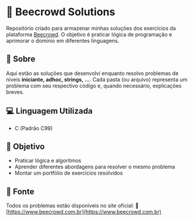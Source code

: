 # 🐝 Beecrowd Solutions

Repositório criado para armazenar minhas soluções dos exercícios da plataforma [Beecrowd](https://www.beecrowd.com.br/).
O objetivo é praticar lógica de programação e aprimorar o domínio em diferentes linguagens.

## 🧠 Sobre

Aqui estão as soluções que desenvolvi enquanto resolvo problemas de níveis **iniciante, adhoc, strings, ...**.
Cada pasta (ou arquivo) representa um problema com seu respectivo código e, quando necessário, explicações breves.

## 💻 Linguagem Utilizada

* C (Padrão C99)

## 📘 Objetivo

* Praticar lógica e algoritmos
* Aprender diferentes abordagens para resolver o mesmo problema
* Montar um portfólio de exercícios resolvidos

## 📎 Fonte

Todos os problemas estão disponíveis no site oficial:
🔗 [https://www.beecrowd.com.br](https://www.beecrowd.com.br)
